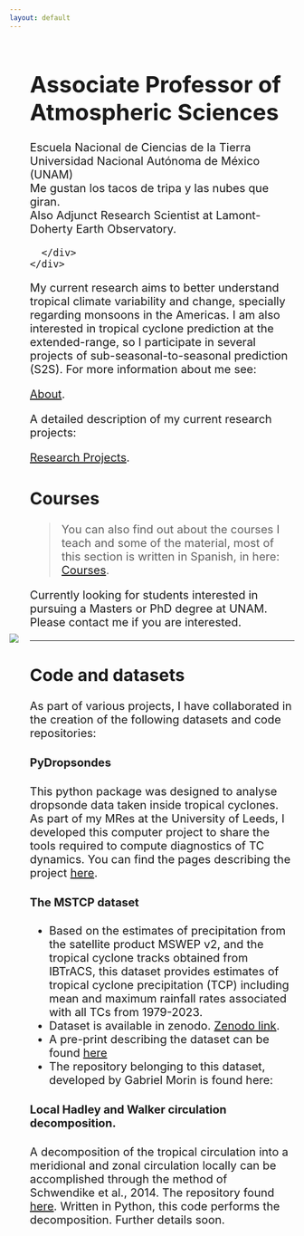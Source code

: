 ```yaml
---
layout: default
---
```


<html>
  <head>
    <title>Pretty Paris</title>
  </head>
  <style>
  .container {
  display: flex;
  align-items: center;
  justify-content: center
}
img {
  max-width: 100%;
  max-height:100%;
}
.text {
  font-size: 20px;
  padding-left: 20px;
}
  </style>
  <body>
    <div class="container">
      <div class="image">
        <img src="docs/assets/imgs/foto_oficial.JPG">
      </div>
      <div class="text">
        <h1>Associate Professor of Atmospheric Sciences</h1>
            Escuela Nacional de Ciencias de la Tierra  <br> Universidad Nacional Autónoma de México (UNAM)    <br>
            Me gustan los tacos de tripa y las nubes que giran.  <br>
            Also Adjunct Research Scientist at Lamont-Doherty Earth Observatory.
        
      </div>
    </div>
  </body>
</html>

My current research aims to better understand tropical climate variability and change, specially regarding monsoons in the Americas. 
I am also interested in tropical cyclone prediction at the extended-range, so I participate in several projects of sub-seasonal-to-seasonal prediction (S2S). 
For more information about me see: 

[About](./about.md).

A detailed description of my current research projects: 

[Research Projects](./research.md).


## Courses

> You can also find out about the courses I teach and some of the material, most of this section is written in Spanish, in here:
> [Courses](./courses.md).

Currently looking for students interested in pursuing a Masters or PhD degree at UNAM. Please contact me if you are interested.

* * *

## Code and datasets

As part of various projects, I have collaborated in the creation of the following datasets and code repositories:

#### PyDropsondes

This python package was designed to analyse dropsonde data taken inside tropical cyclones. As part of my MRes at the University of Leeds, I developed this computer project to share the tools required to compute diagnostics of TC dynamics. You can find the pages describing the project [here](https://jlgarciafranco.github.io/PyDropsondes/).

#### The MSTCP dataset

* Based on the estimates of precipitation from the satellite product MSWEP v2, and the tropical cyclone tracks obtained from IBTrACS, this dataset provides estimates of tropical cyclone precipitation (TCP) including mean and maximum rainfall rates associated with all TCs from 1979-2023. 
*   Dataset is available in zenodo. [Zenodo link](https://zenodo.org/doi/10.5281/zenodo.8322962). 
*   A pre-print describing the dataset can be found [here](https://essd.copernicus.org/preprints/essd-2023-460/)
*   The repository belonging to this dataset, developed by Gabriel Morin is found here: 

#### Local Hadley and Walker circulation decomposition.

A decomposition of the tropical circulation into a meridional and zonal circulation locally can be accomplished through the method of Schwendike et al., 2014. The repository found [here](https://github.com/JLGarciaFranco/Local_walker_hadley). Written in Python, this code performs the decomposition. Further details soon.

